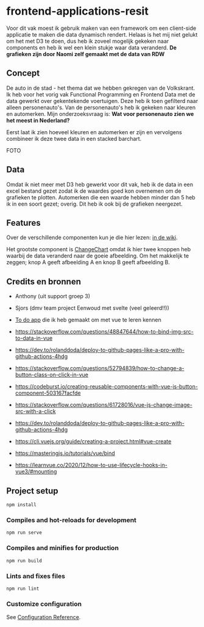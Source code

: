 # frontend-applications-resit
Voor dit vak moest ik gebruik maken van een framework om een client-side applicatie te maken die data dynamisch rendert. Helaas is het mij niet gelukt om het met D3 te doen, dus heb ik zoveel mogelijk gekeken naar components en heb ik wel een klein stukje waar data veranderd. **De grafieken zijn door Naomi zelf gemaakt met de data van RDW**

## Concept
De auto in de stad - het thema dat we hebben gekregen van de Volkskrant. Ik heb voor het vorig vak Functional Programming en Frontend Data met de data gewerkt over gekentekende voertuigen. Deze heb ik toen gefilterd naar alleen personenauto's. Van de personenauto's heb ik gekeken naar kleuren en automerken. Mijn onderzoeksvraag is: **Wat voor personenauto zien we het meest in Nederland?**

Eerst laat ik zien hoeveel kleuren en automerken er zijn en vervolgens combineer ik deze twee data in een stacked barchart. 

FOTO

## Data
Omdat ik niet meer met D3 heb gewerkt voor dit vak, heb ik de data in een excel bestand gezet zodat ik de waardes goed kon overnemen om de grafieken te plotten. Automerken die een waarde hebben minder dan 5 heb ik in een soort gezet; overig. Dit heb ik ook bij de grafieken neergezet.

## Features
Over de verschillende componenten kun je die hier lezen: [in de wiki](https://github.com/wailingnaomi/frontend-applications-resit/wiki).

Het grootste component is [ChangeChart](https://github.com/wailingnaomi/frontend-applications-resit/wiki/ChangeChart.vue-%7C-state---component) omdat ik hier twee knoppen heb waarbij de data veranderd naar de goeie afbeelding. Om het makkelijk te zeggen; knop A geeft afbeelding A en knop B geeft afbeelding B.

## Credits en bronnen
- Anthony (uit support groep 3)
- Sjors (dmv team project Eenwoud met svelte (veel geleerd!!))
- [To do app](https://github.com/wailingnaomi/frontend-applications) die ik heb gemaakt om met vue te leren kennen

- https://stackoverflow.com/questions/48847644/how-to-bind-img-src-to-data-in-vue
- https://dev.to/rolanddoda/deploy-to-github-pages-like-a-pro-with-github-actions-4hdg
- https://stackoverflow.com/questions/52794839/how-to-change-a-button-class-on-click-in-vue
- https://codeburst.io/creating-reusable-components-with-vue-js-button-component-503167facfde
- https://stackoverflow.com/questions/61728016/vue-js-change-image-src-with-a-click
- https://dev.to/rolanddoda/deploy-to-github-pages-like-a-pro-with-github-actions-4hdg
- https://cli.vuejs.org/guide/creating-a-project.html#vue-create
- https://masteringjs.io/tutorials/vue/bind
- https://learnvue.co/2020/12/how-to-use-lifecycle-hooks-in-vue3/#mounting

## Project setup
```
npm install
```

### Compiles and hot-reloads for development
```
npm run serve
```

### Compiles and minifies for production
```
npm run build
```

### Lints and fixes files
```
npm run lint
```

### Customize configuration
See [Configuration Reference](https://cli.vuejs.org/config/).
